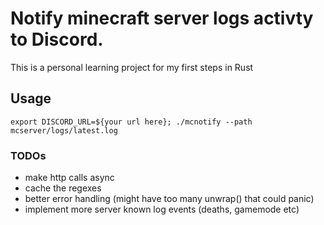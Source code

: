 # Notify minecraft server logs activty to Discord. 

This is a personal learning project for my first steps in Rust

## Usage 
`export DISCORD_URL=${your url here}; ./mcnotify --path mcserver/logs/latest.log`

### TODOs
- make http calls async
- cache the regexes
- better error handling (might have too many unwrap() that could panic)
- implement more server known log events (deaths, gamemode etc)
